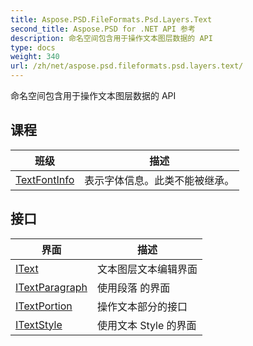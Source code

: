 ```yaml
---
title: Aspose.PSD.FileFormats.Psd.Layers.Text
second_title: Aspose.PSD for .NET API 参考
description: 命名空间包含用于操作文本图层数据的 API
type: docs
weight: 340
url: /zh/net/aspose.psd.fileformats.psd.layers.text/
---
```

命名空间包含用于操作文本图层数据的 API

## 课程

| 班级 | 描述 |
| --- | --- |
| [TextFontInfo](./textfontinfo/) | 表示字体信息。此类不能被继承。 |
## 接口

| 界面 | 描述 |
| --- | --- |
| [IText](./itext/) | 文本图层文本编辑界面 |
| [ITextParagraph](./itextparagraph/) | 使用段落 的界面 |
| [ITextPortion](./itextportion/) | 操作文本部分的接口 |
| [ITextStyle](./itextstyle/) | 使用文本 Style 的界面 |


